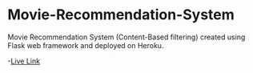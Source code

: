 # Movie-Recommendation-System
Movie Recommendation System (Content-Based filtering) created using Flask web framework and deployed on Heroku.

-[Live Link](https://ucs757-p1-mrs-101803201.herokuapp.com/)
